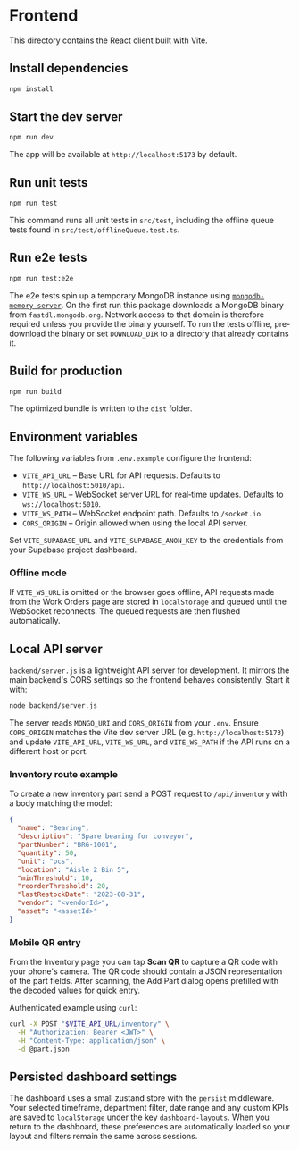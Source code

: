 # Frontend

This directory contains the React client built with Vite.

## Install dependencies

```bash
npm install
```

## Start the dev server

```bash
npm run dev
```

The app will be available at `http://localhost:5173` by default.

## Run unit tests

```bash
npm run test
```

This command runs all unit tests in `src/test`, including the offline queue
tests found in `src/test/offlineQueue.test.ts`.

## Run e2e tests

```bash
npm run test:e2e
```

The e2e tests spin up a temporary MongoDB instance using
[`mongodb-memory-server`](https://github.com/nodkz/mongodb-memory-server). On the
first run this package downloads a MongoDB binary from `fastdl.mongodb.org`.
Network access to that domain is therefore required unless you provide the
binary yourself. To run the tests offline, pre-download the binary or set
`DOWNLOAD_DIR` to a directory that already contains it.

## Build for production

```bash
npm run build
```

The optimized bundle is written to the `dist` folder.

## Environment variables

The following variables from `.env.example` configure the frontend:

- `VITE_API_URL` – Base URL for API requests. Defaults to `http://localhost:5010/api`.
- `VITE_WS_URL` – WebSocket server URL for real‑time updates. Defaults to `ws://localhost:5010`.
- `VITE_WS_PATH` – WebSocket endpoint path. Defaults to `/socket.io`.
- `CORS_ORIGIN` – Origin allowed when using the local API server.

Set `VITE_SUPABASE_URL` and `VITE_SUPABASE_ANON_KEY` to the credentials from
your Supabase project dashboard.

### Offline mode

If `VITE_WS_URL` is omitted or the browser goes offline, API requests made
from the Work Orders page are stored in `localStorage` and queued until the
WebSocket reconnects. The queued requests are then flushed automatically.

## Local API server

`backend/server.js` is a lightweight API server for development. It mirrors the main backend's CORS settings so the frontend behaves consistently. Start it with:

```bash
node backend/server.js
```

The server reads `MONGO_URI` and `CORS_ORIGIN` from your `.env`. Ensure `CORS_ORIGIN` matches the Vite dev server URL (e.g. `http://localhost:5173`) and update `VITE_API_URL`, `VITE_WS_URL`, and `VITE_WS_PATH` if the API runs on a different host or port.

### Inventory route example

To create a new inventory part send a POST request to `/api/inventory` with a body matching the model:

```json
{
  "name": "Bearing",
  "description": "Spare bearing for conveyor",
  "partNumber": "BRG-1001",
  "quantity": 50,
  "unit": "pcs",
  "location": "Aisle 2 Bin 5",
  "minThreshold": 10,
  "reorderThreshold": 20,
  "lastRestockDate": "2023-08-31",
  "vendor": "<vendorId>",
  "asset": "<assetId>"
}
```

### Mobile QR entry

From the Inventory page you can tap **Scan QR** to capture a QR code with your phone's camera. The QR code should contain a JSON representation of the part fields. After scanning, the Add Part dialog opens prefilled with the decoded values for quick entry.

Authenticated example using `curl`:

```bash
curl -X POST "$VITE_API_URL/inventory" \
  -H "Authorization: Bearer <JWT>" \
  -H "Content-Type: application/json" \
  -d @part.json
```

## Persisted dashboard settings

The dashboard uses a small zustand store with the `persist` middleware. Your
selected timeframe, department filter, date range and any custom KPIs are saved
to `localStorage` under the key `dashboard-layouts`. When you return to the
dashboard, these preferences are automatically loaded so your layout and filters
remain the same across sessions.

